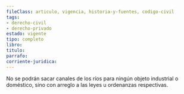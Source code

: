 ```yaml
---
fileClass: articulo, vigencia, historia-y-fuentes, codigo-civil
tags:
- derecho-civil
- derecho-privado
estado: vigente
tipo: completo
libro:
titulo:
parrafo:
corriente-juridica:
---
```

No se podrán sacar canales de los ríos para ningún objeto industrial o doméstico, sino con arreglo a las leyes u ordenanzas respectivas.